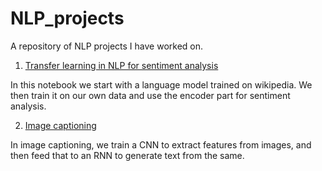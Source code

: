 # NLP_projects
A repository of NLP projects I have worked on.

1. [Transfer learning in NLP for sentiment analysis](https://github.com/dipam7/NLP/blob/master/transfer_learning/sentiment_analysis_using_lm.ipynb)

In this notebook we start with a language model trained on wikipedia. We then train it on our own data and use the encoder part for sentiment analysis.

2. [Image captioning](https://github.com/dipam7/NLP/blob/master/Image_captioning/image_captioning.ipynb)

In image captioning, we train a CNN to extract features from images, and then feed that to an RNN to generate text from the same.
